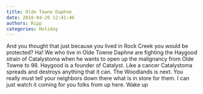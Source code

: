 ```yaml
---
title: Olde Towne Daphne
date: 2018-04-20 12:41:46
authors: Ripp
categories: Holiday
---
```


 And you thought that just because you lived in Rock Creek you would be protected?  Ha!   We who live in Olde Towne Daphne are fighting the Haygood strain of Catalystoma when he wants to open up the malignancy from Olde Towne to 98.  Haygood is a founder of Catalyst.
Like a cancer Catalystoma spreads and destroys anything that it can.   The Woodlands is next.   You really must tell your neighbors down there what is in store for them.  I can just watch it coming for you folks from up here.
Wake up